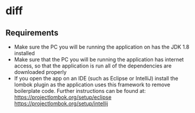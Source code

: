 # diff

## Requirements

- Make sure the PC you will be running the application on has the JDK 1.8 installed
- Make sure that the PC you will be running the application has internet access, so that the application is run all of the dependencies are downloaded properly
- If you open the app on an IDE (such as Eclipse or IntelliJ) install the lombok
plugin as the application uses this framework to remove boilerplate code. Further instructions can be found at:
    https://projectlombok.org/setup/eclipse
    https://projectlombok.org/setup/intellij
    
